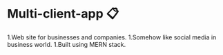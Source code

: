 # Multi-client-app 📋
1.Web site for businesses and companies.
1.Somehow like social media in business world.
1.Built using MERN stack. 
